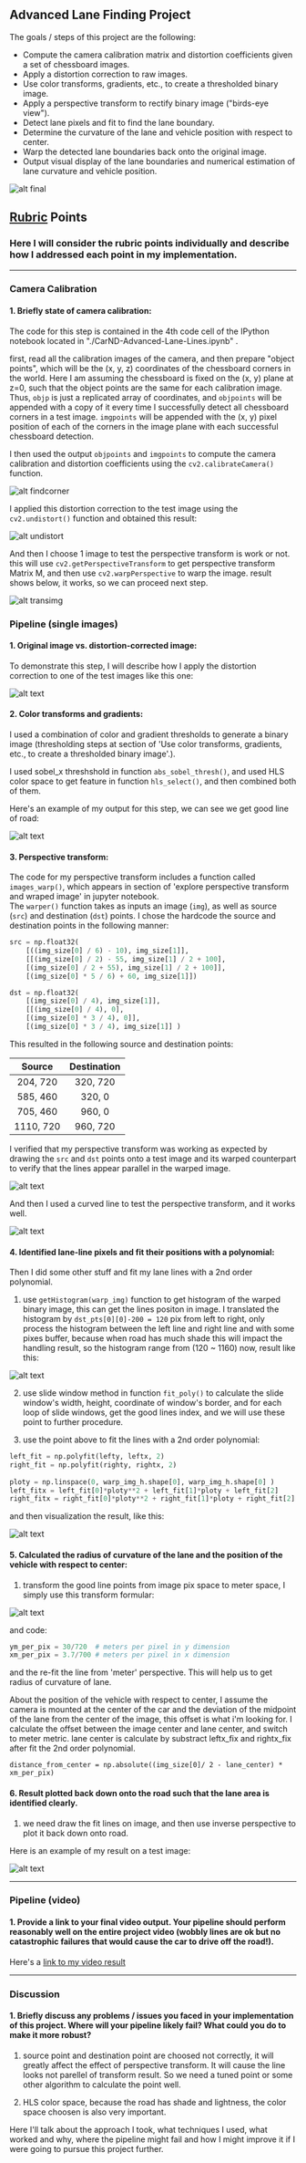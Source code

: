 
## **Advanced Lane Finding Project**

The goals / steps of this project are the following:

* Compute the camera calibration matrix and distortion coefficients given a set of chessboard images.
* Apply a distortion correction to raw images.
* Use color transforms, gradients, etc., to create a thresholded binary image.
* Apply a perspective transform to rectify binary image ("birds-eye view").
* Detect lane pixels and fit to find the lane boundary.
* Determine the curvature of the lane and vehicle position with respect to center.
* Warp the detected lane boundaries back onto the original image.
* Output visual display of the lane boundaries and numerical estimation of lane curvature and vehicle position.

![alt final][image12]

[//]: # (Image References)

[image1]: ./output_images/findanddrawChessboardCorners.png "findcorner"
[image2]: ./output_images/undistort.png "undistort"
[image3]: ./output_images/transimg.png "transimg"
[image4]: ./output_images/test4undist.png "undist Example"
[image5]: ./output_images/combine.png "combine the color"
[image6]: ./output_images/pers_warp.png "perspective and wrap"
[image7]: ./output_images/curveline.png "curve line perspective and wrap"
[image8]: ./output_images/2fit.png "fit the line"
[image9]: ./output_images/histgram.png "histgram.png"
[image10]: ./output_images/formular.png "formular.png"
[image11]: ./output_images/final.png "final.png"
[image12]: ./output_images/final.gif "final.gif"

[video1]: ./project_video.mp4 "Video"

## [Rubric](https://review.udacity.com/#!/rubrics/571/view) Points

### Here I will consider the rubric points individually and describe how I addressed each point in my implementation.  

---

### Camera Calibration

#### 1. Briefly state of camera calibration:

The code for this step is contained in the 4th code cell of the IPython notebook located in "./CarND-Advanced-Lane-Lines.ipynb" .

first, read all the calibration images of the camera, and then  prepare "object points", which will be the (x, y, z) coordinates of the chessboard corners in the world. Here I am assuming the chessboard is fixed on the (x, y) plane at z=0, such that the object points are the same for each calibration image.  Thus, `objp` is just a replicated array of coordinates, and `objpoints` will be appended with a copy of it every time I successfully detect all chessboard corners in a test image.  `imgpoints` will be appended with the (x, y) pixel position of each of the corners in the image plane with each successful chessboard detection.  

I then used the output `objpoints` and `imgpoints` to compute the camera calibration and distortion coefficients using the `cv2.calibrateCamera()` function.  

![alt findcorner][image1]

I applied this distortion correction to the test image using the `cv2.undistort()` function and obtained this result: 

![alt undistort][image2]

And then I choose 1 image to test the perspective transform is work or not. this will use `cv2.getPerspectiveTransform` to get perspective transform Matrix M, and then use `cv2.warpPerspective` to warp the image. result shows below, it works, so we can proceed next step.

![alt transimg][image3]

### Pipeline (single images)

#### 1. Original image vs. distortion-corrected image:

To demonstrate this step, I will describe how I apply the distortion correction to one of the test images like this one:

![alt text][image4]

#### 2. Color transforms and gradients:

I used a combination of color and gradient thresholds to generate a binary image (thresholding steps at section of 'Use color transforms, gradients, etc., to create a thresholded binary image'.).  

I used sobel_x threshshold in function `abs_sobel_thresh()`, and used HLS color space to get feature in function `hls_select()`, and then combined both of them.

Here's an example of my output for this step, we can see we get good line of road:

![alt text][image5]

#### 3. Perspective transform:

The code for my perspective transform includes a function called `images_warp()`, which appears in section of 'explore perspective transform and wraped image' in jupyter notebook.  
The `warper()` function takes as inputs an image (`img`), as well as source (`src`) and destination (`dst`) points.  I chose the hardcode the source and destination points in the following manner:

```python
src = np.float32(
    [((img_size[0] / 6) - 10), img_size[1]],
	[[(img_size[0] / 2) - 55, img_size[1] / 2 + 100],
	[(img_size[0] / 2 + 55), img_size[1] / 2 + 100]],
    [(img_size[0] * 5 / 6) + 60, img_size[1]])

dst = np.float32(
    [(img_size[0] / 4), img_size[1]],
	[[(img_size[0] / 4), 0],
	[(img_size[0] * 3 / 4), 0]],
    [(img_size[0] * 3 / 4), img_size[1]] )
```

This resulted in the following source and destination points:

| Source        | Destination   | 
|:-------------:|:-------------:| 
| 204, 720      | 320, 720      |
| 585, 460      | 320, 0        | 
| 705, 460      | 960, 0        |
| 1110, 720     | 960, 720      |

I verified that my perspective transform was working as expected by drawing the `src` and `dst` points onto a test image and its warped counterpart to verify that the lines appear parallel in the warped image.

![alt text][image6]

And then I used a curved line to test the perspective transform, and it works well.

![alt text][image7]

#### 4. Identified lane-line pixels and fit their positions with a polynomial:

Then I did some other stuff and fit my lane lines with a 2nd order polynomial.
1. use `getHistogram(warp_img)` function to get histogram of the warped binary image, this can get the lines positon in image. I translated the histogram by `dst_pts[0][0]-200 = 120` pix from left to right, only process the histogram between the left line and right line and with some pixes buffer, because when road has much shade this will impact the handling result, so the histogram range from (120 ~ 1160) now, result like this:

![alt text][image9]

2. use slide window method in function `fit_poly()` to calculate the slide window's width, height, coordinate of window's border, and for each loop of slide windows, get the good lines index, and we will use these point to further procedure.

3. use the point above to fit the lines with a 2nd order polynomial:

```python
left_fit = np.polyfit(lefty, leftx, 2)
right_fit = np.polyfit(righty, rightx, 2)
    
ploty = np.linspace(0, warp_img_h.shape[0], warp_img_h.shape[0] )
left_fitx = left_fit[0]*ploty**2 + left_fit[1]*ploty + left_fit[2]
right_fitx = right_fit[0]*ploty**2 + right_fit[1]*ploty + right_fit[2]
```

and then visualization the result, like this:

![alt text][image8]

#### 5. Calculated the radius of curvature of the lane and the position of the vehicle with respect to center:

1. transform the good line points from image pix space to meter space, I simply use this transform formular:

![alt text][image10]

and code:

```python
ym_per_pix = 30/720  # meters per pixel in y dimension
xm_per_pix = 3.7/700 # meters per pixel in x dimension 
```

and the re-fit the line from 'meter' perspective. This will help us to get radius of curvature of lane.

About the position of the vehicle with respect to center, I assume the camera is mounted at the center of the car and the deviation of the midpoint of the lane from the center of the image, this offset is what i'm looking for.
I calculate the offset between the image center and lane center, and switch to meter metric.
lane center is calculate by substract leftx_fix and rightx_fix after fit the 2nd order polynomial.

```
distance_from_center = np.absolute((img_size[0]/ 2 - lane_center) * xm_per_pix)
```

#### 6. Result plotted back down onto the road such that the lane area is identified clearly.

1. we need draw the fit lines on image, and then use inverse perspective to plot it back down onto road.

Here is an example of my result on a test image:

![alt text][image11]

---

### Pipeline (video)

#### 1. Provide a link to your final video output.  Your pipeline should perform reasonably well on the entire project video (wobbly lines are ok but no catastrophic failures that would cause the car to drive off the road!).

Here's a [link to my video result](./project_video.mp4)

---

### Discussion

#### 1. Briefly discuss any problems / issues you faced in your implementation of this project.  Where will your pipeline likely fail?  What could you do to make it more robust?

1. source point and destination point are choosed not correctly, it will greatly affect the effect of perspective transform. It will cause the line looks not parellel of transform result. So we need a tuned point or some other algorithm to calculate the point well.

2. HLS color space, because the road has shade and lightness, the color space choosen is also very important.

Here I'll talk about the approach I took, what techniques I used, what worked and why, where the pipeline might fail and how I might improve it if I were going to pursue this project further.  

